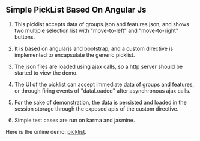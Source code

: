 ## Simple PickList Based On Angular Js

1. This picklist accepts data of groups.json and features.json, and shows two multiple selection list with "move-to-left" and "move-to-right" buttons.

2. It is based on angularjs and bootstrap, and a custom directive is implemented to encapsulate the generic picklist.

3. The json files are loaded using ajax calls, so a http server should be started to view the demo.

4. The UI of the picklist can accept immediate data of groups and features, or through firing events of "dataLoaded" after asynchronous ajax calls.

5. For the sake of demonstration, the data is persisted and loaded in the session storage through the exposed apis of the custom directive.

6. Simple test cases are run on karma and jasmine.

Here is the online demo: [picklist](https://world-wilsonlovecoco.rhcloud.com/demo/picklist).

